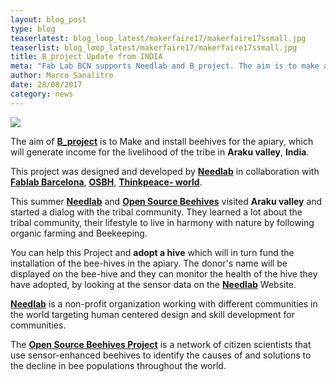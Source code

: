 ```yaml
---
layout: blog_post
type: blog
teaserlatest: blog_loop_latest/makerfaire17/makerfaire17ssmall.jpg
teaserlist: blog_loop_latest/makerfaire17/makerfaire17ssmall.jpg
title: B_project Update from INDIA
meta: "Fab Lab BCN supports Needlab and B_project. The aim is to make and install beehives for the apiary, which will generate income for the livelihood of the tribe in Araku valley, India."
author: Marco Sanalitro
date: 28/08/2017 
category: news
---
```


<img src= "http://www.fablabbcn.org/img/blog/blog_loop_latest/makerfaire17/makerfaire176.jpg" align="middle"> 
<br>


The aim of <strong><a href="http://www.needlab.org/">B_project</a></strong> is to Make and install beehives for the apiary, which will generate income for the livelihood of the tribe in <strong>Araku valley</strong>, <strong>India</strong>.

This project was designed and developed by <strong><a href="http://www.needlab.org/">Needlab</a></strong> in collaboration with <strong><a href="http://barcelona.makerfaire.com/">Fablab Barcelona</a></strong>, <strong><a href="https://www.osbeehives.com/">OSBH</a></strong>, <strong><a href="https://www.facebook.com/ThinkPeaceworld/">Thinkpeace- world</a></strong>.

This summer <strong><a href="http://www.needlab.org/">Needlab</a></strong> and <strong><a href="https://www.osbeehives.com/">Open Source Beehives</a></strong> visited <strong>Araku valley</strong> and started a dialog with the tribal community. They learned a lot about the tribal community, their lifestyle to live in harmony with nature by following organic farming and Beekeeping. 

You can help this Project and <strong>adopt a hive</strong> which will in turn fund the installation of the bee-hives in the apiary. The donor's name will be displayed on the bee-hive and they can monitor the health of the hive they have adopted, by looking at the sensor data on the <strong><a href="http://www.needlab.org/">Needlab</a></strong> Website.

<strong><a href="http://www.needlab.org/">Needlab</a></strong> is a non-profit organization working with different communities in the world targeting human centered design and skill development for communities. 

The <strong><a href="https://www.osbeehives.com/">Open Source Beehives Project</a></strong> is a network of citizen scientists that use sensor-enhanced beehives to identify the causes of and solutions to the decline in bee populations throughout the world. 



